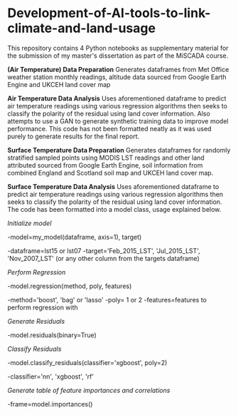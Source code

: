 # Development-of-AI-tools-to-link-climate-and-land-usage

This repository contains 4 Python notebooks as supplementary material for the submission of my master's dissertation as part of the MiSCADA course. 

**(Air Temperature) Data Preparation**
Generates dataframes from Met Office weather station monthly readings, altitude data sourced from Google Earth Engine and UKCEH land cover map

**Air Temperature Data Analysis** 
Uses aforementioned dataframe to predict air temperature readings using various regression algorithms then seeks to classify the polarity of the residual using land cover information. Also attempts to use a GAN to generate synthetic training data to improve model performance. 
This code has not been formatted neatly as it was used purely to generate results for the final report. 

**Surface Temperature Data Preparation**
Generates dataframes for randomly stratified sampled points using MODIS LST readings and other land attributed sourced from Google Earth Engine, soil information from combined England and Scotland soil map and UKCEH land cover map.  

**Surface Temperature Data Analysis**
Uses aforementioned dataframe to predict air temperature readings using various regression algorithms then seeks to classify the polarity of the residual using land cover information. The code has been formatted into a model class, usage explained below.


*Initialize model* 

-model=my_model(dataframe, axis=1), target)

-dataframe=lst15 or lst07 
-target='Feb_2015_LST', 'Jul_2015_LST', 'Nov_2007_LST' (or any other column from the targets dataframe) 

*Perform Regression* 

-model.regression(method, poly, features)

-method='boost', 'bag' or 'lasso' 
-poly= 1 or 2 
-features=features to perform regression with

*Generate Residuals*

-model.residuals(binary=True)

*Classify Residuals*

-model.classify_residuals(classifier='xgboost', poly=2) 

-classifier='nn', 'xgboost', 'rf'

*Generate table of feature importances and correlations*

-frame=model.importances() 
